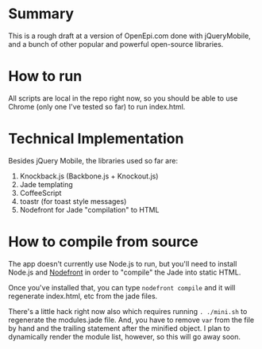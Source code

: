 # Summary

This is a rough draft at a version of OpenEpi.com done with jQueryMobile, and a bunch of other popular and powerful open-source libraries.

# How to run

All scripts are local in the repo right now, so you should be able to use Chrome (only one I've tested so far) to run index.html.

# Technical Implementation

Besides jQuery Mobile, the libraries used so far are:

1. Knockback.js (Backbone.js + Knockout.js)
2. Jade templating
3. CoffeeScript
4. toastr (for toast style messages)
5. Nodefront for Jade "compilation" to HTML

# How to compile from source

The app doesn't currently use Node.js to run, but you'll need to install Node.js and [Nodefront](http://karthikv.github.com/nodefront/) in order to "compile" the Jade into static HTML.

Once you've installed that, you can type `nodefront compile` and it will regenerate index.html, etc from the jade files.

There's a little hack right now also which requires running `. ./mini.sh` to regenerate the modules.jade file. And, you have to remove `var` from the file by hand and the trailing statement after the minified object. I plan to dynamically render the module list, however, so this will go away soon.












